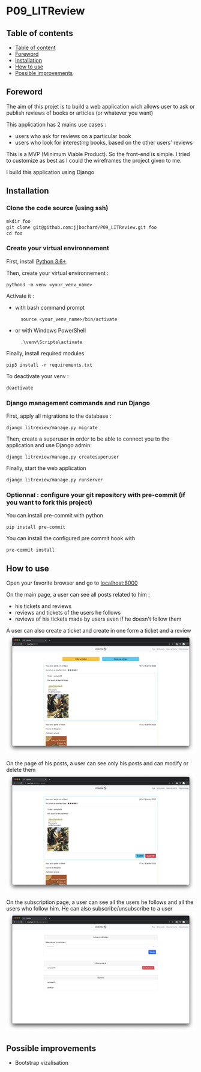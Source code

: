 # P09_LITReview
## Table of contents
- [Table of content](#table-of-content)
- [Foreword](#foreword)
- [Installation](#installation)
- [How to use](#how-to-use)
- [Possible improvements](#possible-improvements)

## Foreword

The aim of this projet is to build a web application wich allows user to ask or publish reviews of books or articles (or whatever you want)

This application has 2 mains use cases :
- users who ask for reviews on a particular book
- users who look for interesting books, based on the other users' reviews

This is a MVP (Minimum Viable Product). So the front-end is simple. I tried to customize as best as I could the wireframes the project given to me.

I build this application using Django
## Installation

### Clone the code source (using ssh)

    mkdir foo
    git clone git@github.com:jjbochard/P09_LITReview.git foo
    cd foo

### Create your virtual environnement

First, install [Python 3.6+](https://www.python.org/downloads/).

Then, create your virtual environnement :

    python3 -m venv <your_venv_name>

Activate it :

- with bash command prompt

        source <your_venv_name>/bin/activate

- or with Windows PowerShell

        .\venv\Scripts\activate

Finally, install required modules

    pip3 install -r requirements.txt

To deactivate your venv :

    deactivate

### Django management commands and run Django

First, apply all migrations to the database :

    django litreview/manage.py migrate

Then, create a superuser in order to be able to connect you to the application and use Django admin:

    django litreview/manage.py createsuperuser


Finally, start the web application

    django litreview/manage.py runserver

### Optionnal : configure your git repository with pre-commit (if you want to fork this project)

You can install pre-commit with python

    pip install pre-commit

You can install the configured pre commit hook with

    pre-commit install
## How to use

Open your favorite browser and go to [localhost:8000](http://localhost:8000/)

On the main page, a user can see all posts related to him :
* his tickets and reviews
* reviews and tickets of the users he follows
* reviews of his tickets made by users even if he doesn't follow them


A user can also create a ticket and create in one form a ticket and a review
![Main page](litreview/media/image/posts.png)

On the page of his posts, a user can see only his posts and can modify or delete them
![Main page](litreview/media/image/my-posts.png)

On the subscription page, a user can see all the users he follows and all the users who follow him.
He can also subscribe/unsubscribe to a user
![Main page](litreview/media/image/subscriptions.png)

## Possible improvements

* Bootstrap vizalisation
